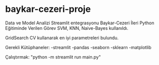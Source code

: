 # baykar-cezeri-proje
Data ve Model Analizi Streamlit entegrasyonu Baykar-Cezeri İleri Python Eğitiminde Verilen Görev
SVM, KNN, Naive-Bayes kullanıldı.

GridSearch CV kullanarak en iyi parametreleri bulundu.

Gerekli Kütüphaneler:
-streamlit
-pandas
-seaborn
-sklearn
-matplotlib

Çalıştırmak:
"python -m streamlit run main.py"
